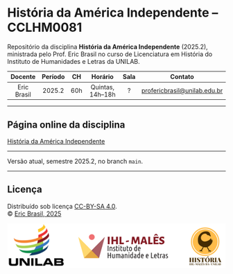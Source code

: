 # História da América Independente – CCLHM0081

Repositório da disciplina **História da América Independente** (2025.2), ministrada pelo Prof. Eric Brasil no curso de Licenciatura em História do Instituto de Humanidades e Letras da UNILAB.

| Docente     | Período | CH  | Horário               | Sala | Contato                         |
|:-----------:|:-------:|:---:|:---------------------:|:----:|:-------------------------------:|
| Eric Brasil | 2025.2  | 60h | Quintas, 14h–18h      | ?    | profericbrasil@unilab.edu.br    |

---

## Página online da disciplina

[História da América Independente](https://ericbrasil.com.br/cclhm0081)

---

Versão atual, semestre 2025.2, no branch `main`.

---

## Licença

Distribuído sob licença [CC-BY-SA 4.0](https://creativecommons.org/licenses/by-sa/4.0/).  
© [Eric Brasil, 2025](https://ericbrasil.com.br)

![](banner_logos_hist.png)
